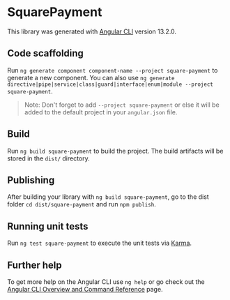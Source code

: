 # SquarePayment

This library was generated with [Angular CLI](https://github.com/angular/angular-cli) version 13.2.0.

## Code scaffolding

Run `ng generate component component-name --project square-payment` to generate a new component. You can also use `ng generate directive|pipe|service|class|guard|interface|enum|module --project square-payment`.
> Note: Don't forget to add `--project square-payment` or else it will be added to the default project in your `angular.json` file. 

## Build

Run `ng build square-payment` to build the project. The build artifacts will be stored in the `dist/` directory.

## Publishing

After building your library with `ng build square-payment`, go to the dist folder `cd dist/square-payment` and run `npm publish`.

## Running unit tests

Run `ng test square-payment` to execute the unit tests via [Karma](https://karma-runner.github.io).

## Further help

To get more help on the Angular CLI use `ng help` or go check out the [Angular CLI Overview and Command Reference](https://angular.io/cli) page.
